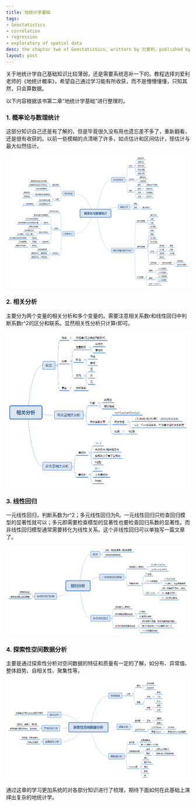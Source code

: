 ```yaml
---
title: 地统计学基础
tags:
- Geostatistics
- correlation 
- regression
- exploratory of spatial data
desc: the chaptor two of Geostatistics, writtern by 刘爱利，published by 科学出版社
layout: post
---
```


关于地统计学自己基础知识比较薄弱，还是需要系统恶补一下的。教程选择刘爱利老师的《地统计概率》，希望自己通过学习能有所收获，而不是懵懵懂懂，只知其然，只会算数据。

以下内容根据该书第二章“地统计学基础”进行整理的。

### 1. 概率论与数理统计
这部分知识自己还是有了解的，但是毕竟很久没有用也遗忘差不多了，重新翻看，还是很有收获的。以前一些模糊的点清晰了许多，如点估计和区间估计，矩估计与最大似然估计。

![alt text](images/2019-11-11-地统计学基础/概率论与数理统计.png)

### 2. 相关分析
主要分为两个变量的相关分析和多个变量的。需要注意相关系数r和线性回归中判断系数r^2的区分和联系。显然相关性分析只计算r即可。

![alt text](images/2019-11-11-地统计学基础/相关分析.png)

### 3. 线性回归
一元线性回归，判断系数为r^2；多元线性回归为R。一元线性回归只检查回归模型的显著性就可以；多元即需要检查模型的显著性也要检查回归系数的显著性。而非线性回归模型通常需要转化为线性关系。这个非线性回归可以单独写一篇文章了。

![回归分析](images/2019-11-11-地统计学基础/回归分析.png)

### 4. 探索性空间数据分析
主要是通过探索性分析对空间数据的特征和质量有一定的了解，如分布、异常值、整体趋势、自相关性、聚集性等。

![探索性空间数据分析](images/2019-11-11-地统计学基础/探索性空间数据分析.png)

通过这章的学习更加系统的对各部分知识进行了梳理，期待下面如何在此基础上演绎出复杂的地统计学。